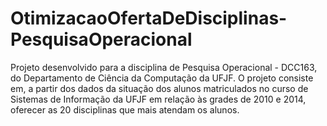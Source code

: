 # OtimizacaoOfertaDeDisciplinas-PesquisaOperacional
Projeto desenvolvido para a disciplina de Pesquisa Operacional - DCC163, do Departamento de Ciência da Computação da UFJF.
O projeto consiste em, a partir dos dados da situação dos alunos matriculados no curso de Sistemas de Informação da UFJF em relação às grades de 2010 e 2014, oferecer as 20 disciplinas que mais atendam os alunos.
